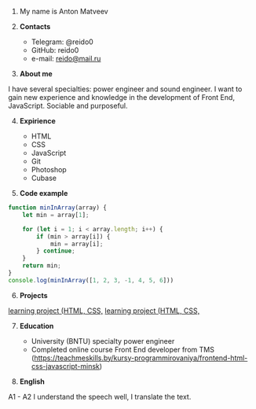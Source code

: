1. My name is Anton Matveev

2. **Contacts**

    * Telegram: @reido0
	* GitHub: reido0
	* e-mail: reido@mail.ru

3. **About me**

I have several specialties: power engineer and sound engineer. I want to gain new experience and knowledge in the development of Front End, JavaScript. Sociable and purposeful.

4. **Expirience**

    * HTML
    * CSS
    * JavaScript
    * Git
    * Photoshop
    * Cubase

5. **Code example**

```javascript
function minInArray(array) {
    let min = array[1];

    for (let i = 1; i < array.length; i++) {
        if (min > array[i]) {
            min = array[i];
        } continue;
    }
    return min;
}
console.log(minInArray([1, 2, 3, -1, 4, 5, 6]))
```
6. **Projects**

[learning project (HTML, CSS,](https://github.com/reido0/FE12-wk-1-Matveev-Anton.git)
[learning project (HTML, CSS,](https://github.com/reido0/FE12-wk-2-Matveev-Anton.git)

7. **Education**

    * University (BNTU) specialty power engineer
    * Completed online course Front End developer from TMS
    (https://teachmeskills.by/kursy-programmirovaniya/frontend-html-css-javascript-minsk)

8. **English**

A1 - A2
I understand the speech well, I translate the text.


